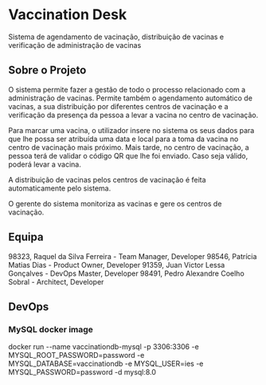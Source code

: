 # Vaccination Desk

Sistema de agendamento de vacinação, distribuição de vacinas e verificação de administração de vacinas

## Sobre o Projeto
O sistema permite fazer a gestão de todo o processo relacionado com a administração de vacinas. Permite também o agendamento automático de vacinas, a sua distribuição por diferentes centros de vacinação e a verificação da presença da pessoa a levar a vacina no centro de vacinação. 

Para marcar uma vacina, o utilizador insere no sistema os seus dados para que lhe possa ser atribuída uma data e local para a toma da vacina no centro de vacinação mais próximo. Mais tarde, no centro de vacinação, a pessoa terá de validar o código QR que lhe foi enviado. Caso seja válido, poderá levar a vacina. 

A distribuição de vacinas pelos centros de vacinação é feita automaticamente pelo sistema.

O gerente do sistema monitoriza as vacinas e gere os centros de vacinação.

## Equipa
98323, Raquel da Silva Ferreira - Team Manager, Developer
98546, Patrícia Matias Dias - Product Owner, Developer
91359, Juan Victor Lessa Gonçalves - DevOps Master, Developer
98491, Pedro Alexandre Coelho Sobral - Architect, Developer


## DevOps
### MySQL docker image
docker run --name vaccinationdb-mysql -p 3306:3306 -e MYSQL_ROOT_PASSWORD=password -e MYSQL_DATABASE=vaccinationdb -e MYSQL_USER=ies -e MYSQL_PASSWORD=password -d mysql:8.0
